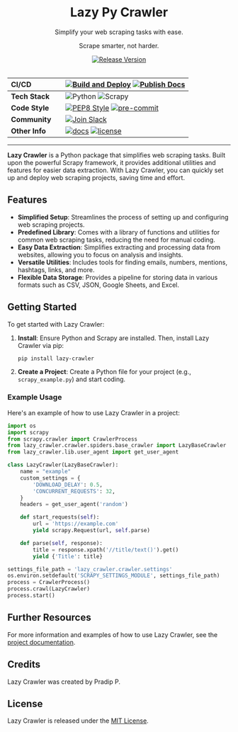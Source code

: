 <div align="center">
    <h1>Lazy Py Crawler</h1>
    <p>Simplify your web scraping tasks with ease.</p>
    <p>Scrape smarter, not harder.</p>
    <a href="https://github.com/pradip-p/lazy-crawler/releases">
        <img src="https://img.shields.io/github/v/release/pradip-p/lazy-crawler?logo=github" alt="Release Version" />
    </a>
</div>

</br>

<!-- prettier-ignore-start -->
<div align="center">

| **CI/CD** | | [![Build and Deploy](https://github.com/pradip-p/lazy-crawler/actions/workflows/build_and_deploy.yml/badge.svg?branch=main)](https://github.com/pradip-p/lazy-crawler/actions/workflows/build_and_deploy.yml?query=branch%3Amain) [![Publish Docs](https://github.com/pradip-p/lazy-crawler/actions/workflows/docs.yml/badge.svg?branch=main)](https://github.com/pradip-p/lazy-crawler/actions/workflows/docs.yml) |
| :--- | :--- | :--- |
| **Tech Stack** | | ![Python](https://img.shields.io/badge/Python-3776AB?style=for-the-badge&logo=python&logoColor=white) ![Scrapy](https://img.shields.io/badge/Scrapy-100000?style=for-the-badge&logo=scrapy&logoColor=white) |
| **Code Style** | | [![PEP8 Style](https://img.shields.io/badge/code%20style-pep8-blue)](https://www.python.org/dev/peps/pep-0008/) [![pre-commit](https://img.shields.io/badge/pre--commit-enabled-brightgreen?logo=pre-commit&logoColor=white)](https://pre-commit.com) |
| **Community** | | [![Join Slack](https://img.shields.io/badge/Slack-Join%20our%20community!-4A154B?style=for-the-badge&logo=slack&logoColor=white)](https://slack.yourcommunity.com) |
| **Other Info** | | [![docs](https://img.shields.io/badge/docs-available-brightgreen)](https://pradip-p.github.io/lazy-crawler/) [![license](https://img.shields.io/github/license/pradip-p/lazy-crawler.svg)](https://github.com/pradip-p/lazy-crawler/blob/main/LICENSE.md) |

</div>

---

<!-- markdownlint-restore -->
<!-- prettier-ignore-end -->

**Lazy Crawler** is a Python package that simplifies web scraping tasks. Built upon the powerful Scrapy framework, it provides additional utilities and features for easier data extraction. With Lazy Crawler, you can quickly set up and deploy web scraping projects, saving time and effort.

## Features

- **Simplified Setup**: Streamlines the process of setting up and configuring web scraping projects.
- **Predefined Library**: Comes with a library of functions and utilities for common web scraping tasks, reducing the need for manual coding.
- **Easy Data Extraction**: Simplifies extracting and processing data from websites, allowing you to focus on analysis and insights.
- **Versatile Utilities**: Includes tools for finding emails, numbers, mentions, hashtags, links, and more.
- **Flexible Data Storage**: Provides a pipeline for storing data in various formats such as CSV, JSON, Google Sheets, and Excel.

## Getting Started

To get started with Lazy Crawler:

1. **Install**: Ensure Python and Scrapy are installed. Then, install Lazy Crawler via pip:
   ```
   pip install lazy-crawler
   ```
2. **Create a Project**: Create a Python file for your project (e.g., `scrapy_example.py`) and start coding.

### Example Usage

Here's an example of how to use Lazy Crawler in a project:

```python
import os
import scrapy
from scrapy.crawler import CrawlerProcess
from lazy_crawler.crawler.spiders.base_crawler import LazyBaseCrawler
from lazy_crawler.lib.user_agent import get_user_agent

class LazyCrawler(LazyBaseCrawler):
    name = "example"
    custom_settings = {
        'DOWNLOAD_DELAY': 0.5,
        'CONCURRENT_REQUESTS': 32,
    }
    headers = get_user_agent('random')

    def start_requests(self):
        url = 'https://example.com'
        yield scrapy.Request(url, self.parse)

    def parse(self, response):
        title = response.xpath('//title/text()').get()
        yield {'Title': title}

settings_file_path = 'lazy_crawler.crawler.settings'
os.environ.setdefault('SCRAPY_SETTINGS_MODULE', settings_file_path)
process = CrawlerProcess()
process.crawl(LazyCrawler)
process.start()
```

## Further Resources

For more information and examples of how to use Lazy Crawler, see the [project documentation](https://pradip-p.github.io/lazy-crawler/).

## Credits

Lazy Crawler was created by Pradip P.

## License

Lazy Crawler is released under the [MIT License](https://github.com/pradip-p/lazy-crawler/blob/main/LICENSE.md).
